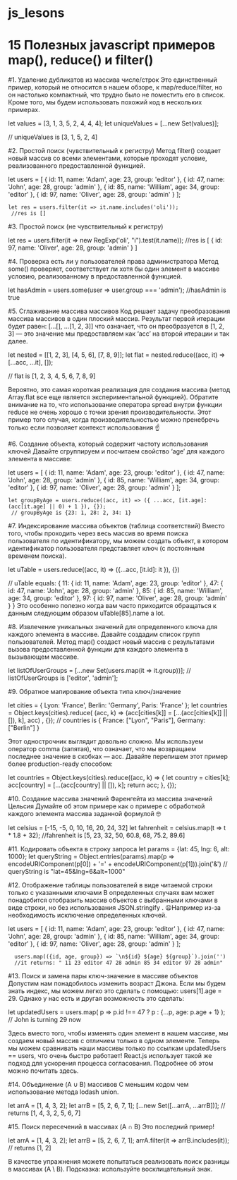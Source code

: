 # js_lesons

# 15 Полезных javascript примеров map(), reduce() и filter()

<!-- ====================================================================================== -->

#1. Удаление дубликатов из массива числе/строк Это единственный пример, который не относится в нашем
обзоре, к map/reduce/filter, но он настолько компактный, что трудно было не поместить его в список.
Кроме того, мы будем использовать похожий код в нескольких примерах.

let values = [3, 1, 3, 5, 2, 4, 4, 4]; let uniqueValues = [...new Set(values)];

// uniqueValues is [3, 1, 5, 2, 4]

<!-- ====================================================================================== -->

#2. Простой поиск (чувствительный к регистру) Метод filter() создает новый массив со всеми
элементами, которые проходят условие, реализованного предоставленной функцией.

let users = [ { id: 11, name: 'Adam', age: 23, group: 'editor' }, { id: 47, name: 'John', age: 28,
group: 'admin' }, { id: 85, name: 'William', age: 34, group: 'editor' }, { id: 97, name: 'Oliver',
age: 28, group: 'admin' } ];

    let res = users.filter(it => it.name.includes('oli'));
     //res is []

<!-- ====================================================================================== -->

#3. Простой поиск (не чувствительный к регистру)

let res = users.filter(it => new RegExp('oli', "i").test(it.name)); //res is [ { id: 97, name:
'Oliver', age: 28, group: 'admin' } ]

<!-- ====================================================================================== -->

#4. Проверка есть ли у пользователей права администратора Метод some() проверяет, соответствует ли
хотя бы один элемент в массиве условию, реализованному в предоставленной функцией.

let hasAdmin = users.some(user => user.group === 'admin'); //hasAdmin is true

<!-- ====================================================================================== -->

#5. Сглаживание массива массивов Код решает задачу преобразования массива массивов в один плоский
массив. Результат первой итерации будет равен: […[], …[1, 2, 3]] что означает, что он преобразуется
в [1, 2, 3] — это значение мы предоставляем как ‘acc’ на второй итерации и так далее.

let nested = [[1, 2, 3], [4, 5, 6], [7, 8, 9]]; let flat = nested.reduce((acc, it) => [...acc,
...it], []);

// flat is [1, 2, 3, 4, 5, 6, 7, 8, 9]

Вероятно, это самая короткая реализация для создания массива (метод Array.flat все еще является
экспериментальной функцией). Обратите внимание на то, что использование оператора spread внутри
функции reduce не очень хорошо с точки зрения производительности. Этот пример того случая, когда
производительностью можно пренебречь только если позволяет контекст использования ☝️

<!-- ====================================================================================== -->

#6. Создание объекта, который содержит частоту использования ключей Давайте сгруппируем и посчитаем
свойство ‘age’ для каждого элемента в массиве:

let users = [ { id: 11, name: 'Adam', age: 23, group: 'editor' }, { id: 47, name: 'John', age: 28,
group: 'admin' }, { id: 85, name: 'William', age: 34, group: 'editor' }, { id: 97, name: 'Oliver',
age: 28, group: 'admin' } ];

    let groupByAge = users.reduce((acc, it) => ({ ...acc, [it.age]:(acc[it.age] || 0) + 1 }), {});
     // groupByAge is {23: 1, 28: 2, 34: 1}

<!-- ====================================================================================== -->

#7. Индексирование массива объектов (таблица соответствий) Вместо того, чтобы проходить через весь
массив во время поиска пользователя по идентификатору, мы можем создать объект, в котором
идентификатор пользователя представляет ключ (с постоянным временем поиска).

let uTable = users.reduce((acc, it) => ({...acc, [it.id]: it }), {})

// uTable equals: { 11: { id: 11, name: 'Adam', age: 23, group: 'editor' }, 47: { id: 47, name:
'John', age: 28, group: 'admin' }, 85: { id: 85, name: 'William', age: 34, group: 'editor' }, 97: {
id: 97, name: 'Oliver', age: 28, group: 'admin' } } Это особенно полезно когда вам часто приходится
обращаться к данным следующим образом uTable[85].name a lot.

<!-- ====================================================================================== -->

#8. Извлечение уникальных значений для определенного ключа для каждого элемента в массиве. Давайте
создадим список групп пользователей. Метод map() создаст новый массив с результатами вызова
предоставленной функции для каждого элемента в вызывающем массиве.

let listOfUserGroups = [...new Set(users.map(it => it.group))]; // listOfUserGroups is ['editor',
'admin'];

<!-- ====================================================================================== -->

#9. Обратное мапирование объекта типа ключ/значение

let cities = { Lyon: 'France', Berlin: 'Germany', Paris: 'France' }; let countries =
Object.keys(cities).reduce( (acc, k) => (acc[cities[k]] = [...(acc[cities[k]] || []), k], acc) ,
{}); // countries is { France: ["Lyon", "Paris"], Germany: ["Berlin"] }

Этот однострочник выглядит довольно сложно. Мы используем оператор comma (запятая), что означает,
что мы возвращаем последнее значение в скобках — acc. Давайте перепишем этот пример более
production-ready способом:

let countries = Object.keys(cities).reduce((acc, k) => { let country = cities[k]; acc[country] =
[...(acc[country] || []), k]; return acc; }, {});

<!-- ====================================================================================== -->

#10. Создание массива значений Фаренгейта из массива значений Цельсия Думайте об этом примере как о
примере с обработкой каждого элемента массива заданной формулой 🤓

let celsius = [-15, -5, 0, 10, 16, 20, 24, 32] let fahrenheit = celsius.map(t => t \* 1.8 + 32);
//fahrenheit is [5, 23, 32, 50, 60.8, 68, 75.2, 89.6]

<!-- ====================================================================================== -->

#11. Кодировать объекта в строку запроса let params = {lat: 45, lng: 6, alt: 1000}; let queryString
= Object.entries(params).map(p => encodeURIComponent(p[0]) + '=' +
encodeURIComponent(p[1])).join('&') // queryString is "lat=45&lng=6&alt=1000"

<!-- ====================================================================================== -->

#12. Отображение таблицы пользователей в виде читаемой строки только с указанными ключами В
определенных случаях вам может понадобится отобразить массив объектов с выбранными ключами в виде
строки, но без использования JSON.stringify . 😦Например из-за необходимость исключение определенных
ключей.

let users = [ { id: 11, name: 'Adam', age: 23, group: 'editor' }, { id: 47, name: 'John', age: 28,
group: 'admin' }, { id: 85, name: 'William', age: 34, group: 'editor' }, { id: 97, name: 'Oliver',
age: 28, group: 'admin' } ];

      users.map(({id, age, group}) => `\n${id} ${age} ${group}`).join('')
      //it returns: " 11 23 editor 47 28 admin 85 34 editor 97 28 admin"

<!-- ====================================================================================== -->

#13. Поиск и замена пары ключ-значение в массиве объектов Допустим нам понадобилось изменить возраст
Джона. Если мы будем знать индекс, мы можем легко это сделать с помощью: users[1].age = 29. Однако у
нас есть и другая возможность это сделать:

let updatedUsers = users.map( p => p.id !== 47 ? p : {...p, age: p.age + 1} ); // John is turning 29
now

Здесь вместо того, чтобы изменять один элемент в нашем массиве, мы создаем новый массив с отличием
только в одном элементе. Теперь мы можем сравнивать наши массивы только по ссылкам updatedUsers ==
users, что очень быстро работает! React.js использует такой же подход для ускорения процесса
согласования. Подробнее об этом можно почитать здесь.

<!-- ====================================================================================== -->

#14. Объединение (A ∪ B) массивов С меньшим кодом чем использование метода lodash union.

let arrA = [1, 4, 3, 2]; let arrB = [5, 2, 6, 7, 1]; [...new Set([...arrA, ...arrB])]; // returns
[1, 4, 3, 2, 5, 6, 7]

<!-- ====================================================================================== -->

#15. Поиск пересечений в массивах (A ∩ B) Это последний пример!

let arrA = [1, 4, 3, 2]; let arrB = [5, 2, 6, 7, 1]; arrA.filter(it => arrB.includes(it)); //
returns [1, 2]

В качестве упражнения можете попытаться реализовать поиск разницы в массивах (A \ B). Подсказка:
используйте восклицательный знак.
